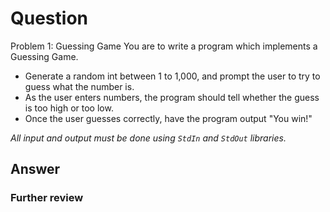 # Question
Problem 1: Guessing Game
You are to write a program which implements a Guessing Game. 

- Generate a random int between 1 to 1,000, and prompt the user to try to guess what the number is. 
- As the user enters numbers, the program should tell whether the guess is too high or too low. 
- Once the user guesses correctly, have the program output "You win!"

*All input and output must be done using `StdIn` and `StdOut` libraries.*

## Answer

### Further review
